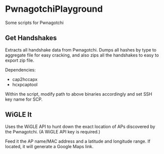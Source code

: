 # PwnagotchiPlayground
Some scripts for Pwnagotchi

## Get Handshakes
Extracts all handshake data from Pwnagotchi. Dumps all hashes by type to aggregate file for easy cracking, and also zips all the handshakes to easy to export zip file.

Dependencies:
- cap2hccapx
- hcxpcaptool

Within the script, modify path to above binaries accordingly and set SSH key name for SCP.

## WiGLE It
Uses the WiGLE API to hunt down the exact location of APs discovered by the Pwnagotchi. (A WiGLE API key is required.) 

Feed it the AP name/MAC address and a latitude and longitude range. If located, it will generate a Google Maps link.
